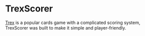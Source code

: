 # TrexScorer
[Trex](https://en.wikipedia.org/wiki/Trex_(card_game)) is a popular cards game with a complicated scoring system, TrexScorer was built
to make it simple and player-friendly.
